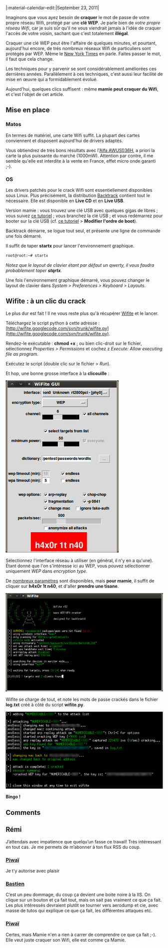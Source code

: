 |:material-calendar-edit:|September 23, 2011|

Imaginons que vous ayez besoin de **craquer** le mot de passe de votre propre réseau Wifi, protégé par une **clé WEP**. Je parle bien de _votre propre réseau Wifi_, car je suis sûr qu'il ne vous viendrait jamais à l'idée de craquer l'accès de votre voisin, sachant que c'est totalement **illégal**. 

Craquer une clé WEP peut être l'affaire de quelques minutes, et pourtant, aujourd'hui encore, de très nombreux réseaux Wifi de particuliers sont protégés par WEP. Même le [New York Times](http://www.nytimes.com/2011/02/17/technology/personaltech/17basics.html) en parle. Faites passer le mot, il faut que cela change.

Les techniques pour y parvenir se sont considérablement améliorées ces dernières années. Parallèlement à ces techniques, c'est aussi leur facilité de mise en œuvre qui a formidablement évolué.

Aujourd'hui, quelques clics suffisent : même **mamie peut craquer du Wifi**, et c'est l'objet de cet article.

## Mise en place



### Matos

En termes de matériel, une carte Wifi suffit. La plupart des cartes conviennent et disposent aujourd'hui de drivers adaptés.

Vous obtiendrez de très bons résultats avec l'[Alfa AWUS036H](http://www.amazon.com/s/ref=nb_sb_noss?url=search-alias%3Daps&field-keywords=AWUS036H&x=0&y=0), a priori la carte la plus puissante du marché (1000mW). Attention par contre, il me semble qu'elle est interdite à la vente en France, effet micro onde garanti ;-).


### OS


Les drivers patchés pour le crack Wifi sont essentiellement disponibles sous Linux. Plus précisément, la distribution [Backtrack](http://www.backtrack-linux.org/downloads/) contient tout le nécessaire. Elle est disponible en **Live CD** et en **Live USB**.

Version mamie : vous trouvez une clé USB avec quelques gigas de libres ; vous suivez [ce tutoriel](http://www.backtrack-linux.org/tutorials/usb-live-install/) ; vous branchez la clé USB ; et vous redémarrez pour booter sur la clé USB (cf. [ce tutoriel](http://www.siteduzero.com/tutoriel-3-12696-tester-et-installer-ubuntu.html#ss_part_2) > **Modifier l'ordre de boot**).

Backtrack démarre, se logue tout seul, et présente une ligne de commande une fois démarré.

Il suffit de taper **startx** pour lancer l'environnement graphique. 

```bash
root@root:~# startx
```
_Notez que le layout de clavier étant par défaut un qwerty, il vous faudra probablement taper **stqrtx**._

Une fois l'environnement graphique démarré, vous pouvez changer le layout de clavier dans _System > Preferences > Keyboard > Layouts_.


## Wifite : à un clic du crack


Le plus dur est fait ! Il ne vous reste plus qu'à récupérer [Wifite](http://code.google.com/p/wifite/) et le lancer.

Téléchargez le script python à cette adresse : [http://wifite.googlecode.com/svn/trunk/wifite.py](http://wifite.googlecode.com/svn/trunk/wifite.py).

Rendez-le exécutable : **chmod +x** ; ou bien clic-droit sur le fichier, sélectionnez _Properties > Permissions_ et cochez
z _Execute: Allow executing file as program_.

Exécutez le script (double clic sur le fichier > _Run_).

Et hop, une bonne grosse interface à la **clicouille** :

![](images/wifite1.png)

Sélectionnez l'interface réseau à utiliser (en général, il n'y en a qu'une). Étant donné que l'on s'intéresse ici au WEP, vous pouvez sélectionner uniquement _WEP_ dans _encryption type_.

De [nombreux paramètres](http://code.google.com/p/wifite/) sont disponibles, mais **pour mamie**, il suffit de cliquer sur **h4x0r 1t n40**, et d'aller **prendre une tisane**.

![](images/wifite2.png)

Wifite se charge de tout, et note les mots de passe crackés dans le fichier **log.txt** créé à côté du script **wifite.py**.

![](images/wifite3.png)

**Bingo !**

## Comments

## Rémi
J’attendais avec impatience que quelqu’un fasse ce travail! Très intéressant en tout cas. Je me permets de m’abonner à ton flux RSS du coup.

### [Piwaï](/contact.html)
Je t'y autorise avec plaisir

### [Bastien](http://blog.excilys.com/)
C’est un peu dommage, du coup ça devient une boite noire à la IIS. On clique sur un bouton et ça fait tout, mais on sait pas vraiment ce que ça fait. Les plus intéressés devraient plutôt se tourner vers aerodump et cie, avec masse de tutos qui explique ce que ça fait, les différentes attaques etc.

### [Piwaï](/contact.html)
Certes, mais Mamie n'en a rien à carrer de comprendre ce que ça fait ;-). Elle veut juste craquer son Wifi, elle est comme ça Mamie.